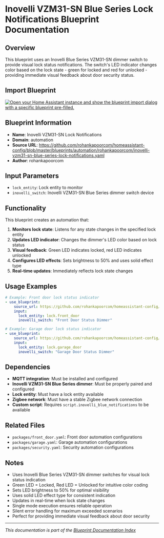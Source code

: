 # Inovelli VZM31-SN Blue Series Lock Notifications Blueprint Documentation

## Overview
This blueprint uses an Inovelli Blue Series VZM31-SN dimmer switch to provide visual lock status notifications. The switch's LED indicator changes color based on the lock state - green for locked and red for unlocked - providing immediate visual feedback about door security status.

## Import Blueprint

[![Open your Home Assistant instance and show the blueprint import dialog with a specific blueprint pre-filled.](https://my.home-assistant.io/badges/blueprint_import.svg)](https://my.home-assistant.io/redirect/blueprint_import/?blueprint_url=https%3A//github.com/rohankapoorcom/homeassistant-config/blob/master/blueprints/automation/rohankapoorcom/inovelli-vzm31-sn-blue-series-lock-notifications.yaml)

## Blueprint Information
- **Name**: Inovelli VZM31-SN Lock Notifications
- **Domain**: automation
- **Source URL**: https://github.com/rohankapoorcom/homeassistant-config/blob/master/blueprints/automation/rohankapoorcom/inovelli-vzm31-sn-blue-series-lock-notifications.yaml
- **Author**: rohankapoorcom

## Input Parameters
- `lock_entity`: Lock entity to monitor
- `inovelli_switch`: Inovelli VZM31-SN Blue Series dimmer switch device

## Functionality
This blueprint creates an automation that:

1. **Monitors lock state**: Listens for any state changes in the specified lock entity
2. **Updates LED indicator**: Changes the dimmer's LED color based on lock status
3. **Visual feedback**: Green LED indicates locked, red LED indicates unlocked
4. **Configures LED effects**: Sets brightness to 50% and uses solid effect type
5. **Real-time updates**: Immediately reflects lock state changes

## Usage Examples
```yaml
# Example: Front door lock status indicator
- use_blueprint:
    source_url: https://github.com/rohankapoorcom/homeassistant-config/blob/master/blueprints/automation/rohankapoorcom/inovelli-vzm31-sn-blue-series-lock-notifications.yaml
    input:
      lock_entity: lock.front_door
      inovelli_switch: "Front Door Status Dimmer"

# Example: Garage door lock status indicator
- use_blueprint:
    source_url: https://github.com/rohankapoorcom/homeassistant-config/blob/master/blueprints/automation/rohankapoorcom/inovelli-vzm31-sn-blue-series-lock-notifications.yaml
    input:
      lock_entity: lock.garage_door
      inovelli_switch: "Garage Door Status Dimmer"
```

## Dependencies
- **MQTT integration**: Must be installed and configured
- **Inovelli VZM31-SN Blue Series dimmer**: Must be properly paired and configured
- **Lock entity**: Must have a lock entity available
- **Zigbee network**: Must have a stable Zigbee network connection
- **Custom script**: Requires `script.inovelli_blue_notifications` to be available

## Related Files
- `packages/front_door.yaml`: Front door automation configurations
- `packages/garage.yaml`: Garage automation configurations
- `packages/security.yaml`: Security automation configurations

## Notes
- Uses Inovelli Blue Series VZM31-SN dimmer switches for visual lock status indication
- Green LED = Locked, Red LED = Unlocked for intuitive color coding
- Sets LED brightness to 50% for optimal visibility
- Uses solid LED effect type for consistent indication
- Updates in real-time when lock state changes
- Single mode execution ensures reliable operation
- Silent error handling for maximum exceeded scenarios
- Perfect for providing immediate visual feedback about door security

---

*This documentation is part of the [Blueprint Documentation Index](../../../README.md)*
